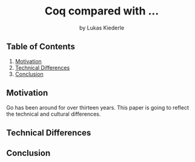 <h1 align="center">Coq compared with ...</h1>
<p align="center">by Lukas Kiederle</p>

## Table of Contents
1. [Motivation](#motivation)
2. [Technical Differences](#technical-differences)
3. [Conclusion](#conclusion)

## Motivation
Go has been around for over thirteen years. This paper is going to reflect
the technical and cultural differences.
## Technical Differences
## Conclusion


